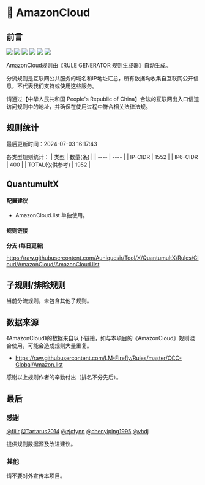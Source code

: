 # 🧸 AmazonCloud

## 前言

![](https://shields.io/badge/-移除重复规则-ff69b4) ![](https://shields.io/badge/-DOMAIN与DOMAIN--SUFFIX合并-green) ![](https://shields.io/badge/-DOMAIN--SUFFIX间合并-critical) ![](https://shields.io/badge/-DOMAIN与DOMAIN--KEYWORD合并-9cf) ![](https://shields.io/badge/-DOMAIN--SUFFIX与DOMAIN--KEYWORD合并-blue) ![](https://shields.io/badge/-IP--CIDR(6)合并-blueviolet) 

AmazonCloud规则由《RULE GENERATOR 规则生成器》自动生成。

分流规则是互联网公共服务的域名和IP地址汇总，所有数据均收集自互联网公开信息，不代表我们支持或使用这些服务。

请通过【中华人民共和国 People's Republic of China】合法的互联网出入口信道访问规则中的地址，并确保在使用过程中符合相关法律法规。

## 规则统计

最后更新时间：2024-07-03 16:17:43

各类型规则统计：
| 类型 | 数量(条)  | 
| ---- | ----  |
| IP-CIDR | 1552  | 
| IP6-CIDR | 400  | 
| TOTAL(仅供参考) | 1952  | 


## QuantumultX 

#### 配置建议
- AmazonCloud.list 单独使用。

#### 规则链接
**分支 (每日更新)**

https://raw.githubusercontent.com/Auniquesir/Tool/X/QuantumultX/Rules/Cloud/AmazonCloud/AmazonCloud.list











## 子规则/排除规则


当前分流规则，未包含其他子规则。

## 数据来源

《AmazonCloud》的数据来自以下链接，如与本项目的《AmazonCloud》规则混合使用，可能会造成规则大量重复。

- https://raw.githubusercontent.com/LM-Firefly/Rules/master/CCC-Global/Amazon.list


感谢以上规则作者的辛勤付出（排名不分先后）。

## 最后

### 感谢

[@fiiir](https://github.com/fiiir) [@Tartarus2014](https://github.com/Tartarus2014) [@zjcfynn](https://github.com/zjcfynn) [@chenyiping1995](https://github.com/chenyiping1995) [@vhdj](https://github.com/vhdj)

提供规则数据源及改进建议。

### 其他

请不要对外宣传本项目。